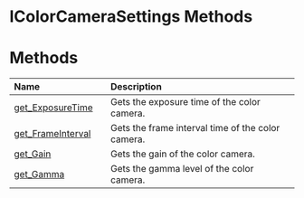 IColorCameraSettings Methods  
============================  

<span id="publicmethodsSection"></span>

Methods  
=======  

<table>
<colgroup>
<col width="30%" />
<col width="60%" />
</colgroup>
<thead>
<tr class="header">
<th align="left">Name</th>
<th align="left">Description</th>
</tr>
</thead>
<tbody>
<tr class="odd">
<td align="left"><a href="Methods/get_ExposureTime_Method.md">get_ExposureTime</a></td>
<td align="left">Gets the exposure time of the color camera.</td>
</tr>
<tr class="even">
<td align="left"><a href="Methods/get_FrameInterval_Method.md">get_FrameInterval</a></td>
<td align="left">Gets the frame interval time of the color camera.</td>
</tr>
<tr class="odd">
<td align="left"><a href="Methods/get_Gain_Method.md">get_Gain</a></td>
<td align="left">Gets the gain of the color camera.</td>
</tr>
<tr class="even">
<td align="left"><a href="Methods/get_Gamma_Method.md">get_Gamma</a></td>
<td align="left">Gets the gamma level of the color camera.</td>
</tr>
</tbody>
</table>



<!--Please do not edit the data in the comment block below.-->
<!--
TOCTitle : IColorCameraSettings Methods
RLTitle : IColorCameraSettings Methods
KeywordK : IColorCameraSettings interface, methods
KeywordA : Methods.T:Microsoft.Kinect.kinect.IColorCameraSettings
AssetID : Methods.T:Microsoft.Kinect.kinect.IColorCameraSettings
Locale : en-us
CommunityContent : 1
TargetOS : Windows
TopicType : kbSyntax
DocSet : K4Wv2
ProjType : K4Wv2Proj
Technology : Kinect for Windows
Product : Kinect for Windows SDK v2
productversion : 20
-->
